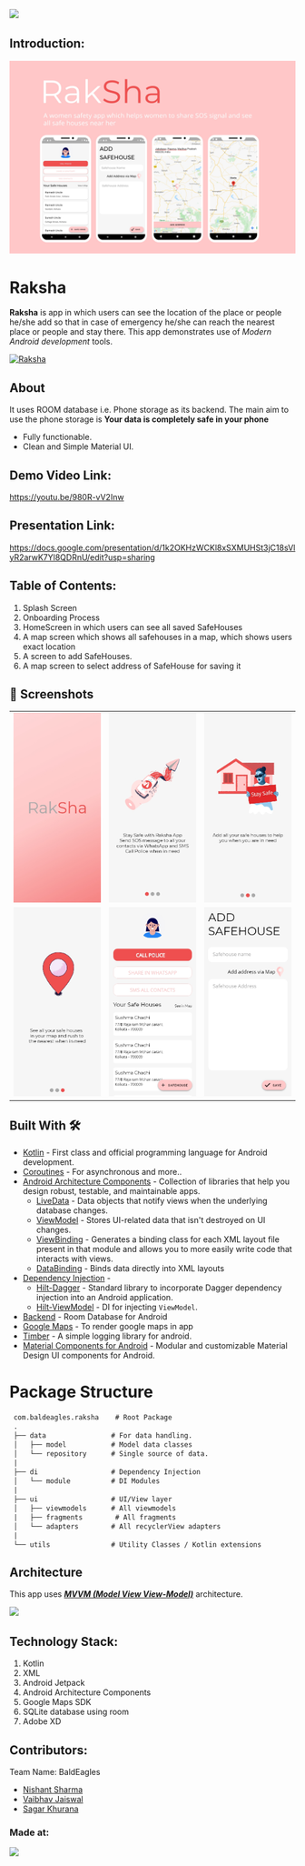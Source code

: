 <a href="https://hack36.com"> <img src="http://bit.ly/BuiltAtHack36" height=20px> </a>


## Introduction:
  ![](media/design.jpg)

# **Raksha** 

**Raksha** is app in which users can see the location of the place or people he/she add so that in case of emergency he/she can reach the nearest place or people and stay there. This app demonstrates use of *Modern Android development* tools.

[![Raksha](https://img.shields.io/badge/Raksha✅-APK-red.svg?style=for-the-badge&logo=android)](https://github.com/nishantsharma1115/Raksha/blob/master/testApk/raksha.apk)

## About

 It uses ROOM database i.e. Phone storage as its backend. The main aim to use the phone storage is **Your data is completely safe in your phone**
 
- Fully functionable. 
- Clean and Simple Material UI.
  
## Demo Video Link:
  <a href="https://youtu.be/980R-vV2Inw">https://youtu.be/980R-vV2Inw</a>
  
## Presentation Link:
  <a href="https://docs.google.com/presentation/d/1k2OKHzWCKl8xSXMUHSt3jC18sVlyR2arwK7Yl8QDRnU/edit?usp=sharing"> https://docs.google.com/presentation/d/1k2OKHzWCKl8xSXMUHSt3jC18sVlyR2arwK7Yl8QDRnU/edit?usp=sharing </a>
  
  
## Table of Contents:
   1) Splash Screen 
   2) Onboarding Process
   3) HomeScreen in which users can see all saved SafeHouses
   4) A map screen which shows all safehouses in a map, which shows users exact location
   5) A screen to add SafeHouses.
   6) A map screen to select address of SafeHouse for saving it

## 📸 Screenshots

 ||||
 |:----------------------------------------:|:-----------------------------------------:|:-----------------------------------------: |
 | ![](media/SPlashScreen.jpg) | ![](media/Onboarding1.jpg) | ![](media/Onbording2.jpg) |
 | ![](media/Onbording3.jpg) | ![](media/homescreen.jpg) | ![](media/addsafehouse.jpg)

 ## Built With 🛠
 - [Kotlin](https://kotlinlang.org/) - First class and official programming language for Android development.
 - [Coroutines](https://kotlinlang.org/docs/reference/coroutines-overview.html) - For asynchronous and more..
 - [Android Architecture Components](https://developer.android.com/topic/libraries/architecture) - Collection of libraries that help you design robust, testable, and maintainable apps.
   - [LiveData](https://developer.android.com/topic/libraries/architecture/livedata) - Data objects that notify views when the underlying database changes.
   - [ViewModel](https://developer.android.com/topic/libraries/architecture/viewmodel) - Stores UI-related data that isn't destroyed on UI changes. 
   - [ViewBinding](https://developer.android.com/topic/libraries/view-binding) - Generates a binding class for each XML layout file present in that module and allows you to more easily write code that interacts with views.
   - [DataBinding](https://developer.android.com/topic/libraries/data-binding) - Binds data directly into XML layouts
 - [Dependency Injection](https://developer.android.com/training/dependency-injection) - 
   - [Hilt-Dagger](https://dagger.dev/hilt/) - Standard library to incorporate Dagger dependency injection into an Android application.
   - [Hilt-ViewModel](https://developer.android.com/training/dependency-injection/hilt-jetpack) - DI for injecting `ViewModel`.
 - [Backend](https://https://developer.android.com/reference/android/arch/persistence/room/RoomDatabase) - Room Database for Android
 - [Google Maps](https://developers.google.com/maps/documentation) - To render google maps in app
 - [Timber](https://github.com/JakeWharton/timber) - A simple logging library for android.
 - [Material Components for Android](https://github.com/material-components/material-components-android) - Modular and customizable Material Design UI components for Android.

 # Package Structure

     com.baldeagles.raksha    # Root Package
     .
     ├── data                # For data handling.
     │   ├── model           # Model data classes 
     │   └── repository      # Single source of data.
     |
     ├── di                  # Dependency Injection             
     │   └── module          # DI Modules
     |
     ├── ui                  # UI/View layer
     │   ├── viewmodels      # All viewmodels
     |   ├── fragments        # All fragments
     │   └── adapters        # All recyclerView adapters 
     |
     └── utils               # Utility Classes / Kotlin extensions


 ## Architecture
 This app uses [***MVVM (Model View View-Model)***](https://developer.android.com/jetpack/docs/guide#recommended-app-arch) architecture.

 ![](https://developer.android.com/topic/libraries/architecture/images/final-architecture.png)

## Technology Stack:
  1) Kotlin
  2) XML
  3) Android Jetpack
  4) Android Architecture Components
  5) Google Maps SDK
  6) SQLite database using room
  7) Adobe XD
  

## Contributors:

Team Name: BaldEagles

* [Nishant Sharma](https://github.com/nishantsharma1115)
* [Vaibhav Jaiswal](https://github.com/Vaibhav2002)
* [Sagar Khurana](https://github.com/hellosagar)


### Made at:
<a href="https://hack36.com"> <img src="http://bit.ly/BuiltAtHack36" height=20px> </a>
